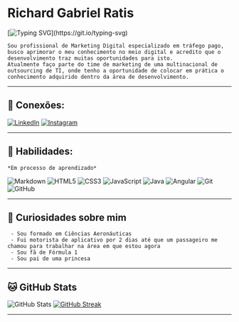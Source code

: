 # **Richard Gabriel Ratis**

[![Typing SVG](https://readme-typing-svg.demolab.com?font=Arial&size=22&pause=1000&color=F7F7F7&background=FF0202&center=true&vCenter=true&width=435&lines=Seja+bem+vindo+ao+meu+perfil!)](https://git.io/typing-svg)

````
Sou profissional de Marketing Digital especializado em tráfego pago, busco aprimorar o meu conhecimento no meio digital e acredito que o desenvolvimento traz muitas oportunidades para isto.
Atualmente faço parte do time de marketing de uma multinacional de outsourcing de TI, onde tenho a oportunidade de colocar em prática o conhecimento adquirido dentro da área de desenvolvimento.
````
---
 ## 🔌 **Conexões:**
[![LinkedIn](https://img.shields.io/badge/LinkedIn-FFF?style=for-the-badge&logo=linkedin&logoColor=0E76A8)](https://www.linkedin.com/in/richard-gabriel-ratis-cavalcanti-967099103/)
[![Instagram](https://img.shields.io/badge/Instagram-FFF?style=for-the-badge&logo=instagram)](https://www.instagram.com/gabrielratis/)


---
## 📝 **Habilidades:**
```
*Em processo de aprendizado*
````
![Markdown](https://img.shields.io/badge/Markdown-FFF?style=for-the-badge&logo=markdown&logoColor=black)
![HTML5](https://img.shields.io/badge/HTML5-FFF?style=for-the-badge&logo=html5)
![CSS3](https://img.shields.io/badge/CSS3-FFF?style=for-the-badge&logo=css3&logoColor=264CE4)
![JavaScript](https://img.shields.io/badge/JavaScript-FFF?style=for-the-badge&logo=javascript)
![Java](https://img.shields.io/badge/Java-FFF?style=for-the-badge&logo=java)
![Angular](https://img.shields.io/badge/Angular-FFF?style=for-the-badge&logo=angular&logoColor=C3002F)
![Git](https://img.shields.io/badge/git-FFF.svg?style=for-the-badge&logo=git&logoColor=black)
![GitHub](https://img.shields.io/badge/github-FFF.svg?style=for-the-badge&logo=github&logoColor=black)





---

## 📢 **Curiosidades sobre mim**
```
 - Sou formado em Ciências Aeronáuticas
 - Fui motorista de aplicativo por 2 dias até que um passageiro me chamou para trabalhar na área em que estou agora
 - Sou fã de Fórmula 1
 - Sou pai de uma princesa
 ```
---

## 🐱 **GitHub Stats**
![GitHub Stats](https://github-readme-stats.vercel.app/api?username=GabrielRatis&theme=transparent&bg_color=FFF&border_color=000&show_icons=true&icon_color=30A3DC&title_color=FF0000&text_color=000&hide_title=true&hide=stars)
[![GitHub Streak](https://streak-stats.demolab.com/?user=GabrielRatis&theme=swift&background=FFF&border=000&dates=FF000)](https://git.io/streak-stats)
___
